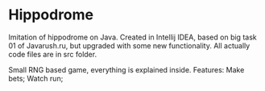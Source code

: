 # Hippodrome
Imitation of hippodrome on Java.
Created in Intellij IDEA, based on big task 01 of Javarush.ru, but upgraded with some new functionality.
All actually code files are in src folder.

Small RNG based game, everything is explained inside.
Features: 
Make bets;
Watch run;
